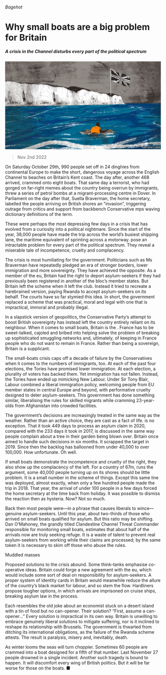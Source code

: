 ###### Bagehot

# Why small boats are a big problem for Britain 

##### A crisis in the Channel disturbs every part of the political spectrum 

![image](images/20221105_BRD000.jpg) 

> Nov 2nd 2022 

On Saturday October 29th, 990 people set off in 24 dinghies from continental Europe to make the short, dangerous voyage across the English Channel to beaches on Britain’s Kent coast. The day after, another 468 arrived, crammed onto eight boats. That same day a terrorist, who had gorged on far-right memes about the country being overrun by immigrants, threw a series of petrol bombs at a migrant-processing centre in Dover. In Parliament on the day after that, Suella Braverman, the home secretary, labelled the people arriving on British shores an “invasion”, triggering outrage from critics and support from backbench Conservative mps waving dictionary definitions of the term. 

These were perhaps the most depressing few days in a crisis that has evolved from a curiosity into a political nightmare. Since the start of the year, 38,000 people have made the trip across the world’s busiest shipping lane, the maritime equivalent of sprinting across a motorway.  pose an intractable problem for every part of the political spectrum. They reveal a miserable tale of incompetence, cruelty and complacency. 

The crisis is most humiliating for the government. Politicians such as Ms Braverman have repeatedly pledged an era of stronger borders, lower immigration and more sovereignty. They have achieved the opposite. As a member of the eu, Britain had the right to deport asylum-seekers if they had previously been registered in another of the bloc’s member states. But Britain left the scheme when it left the club. Instead it tried to recreate a harebrained version, paying Rwanda to accept asylum-seekers on its behalf. The courts have so far stymied this idea. In short, the government replaced a scheme that was practical, moral and legal with one that is impractical, immoral and probably illegal. 

In a slapstick version of geopolitics, the Conservative Party’s attempt to boost British sovereignty has instead left the country entirely reliant on its neighbour. When it comes to small boats, Britain is the . France has to be sweet-talked, cajoled and bribed into helping solve the problem of breaking up sophisticated smuggling networks and, ultimately, of keeping in France people who do not want to remain in France. Rather than being a sovereign, Britain is a supplicant.

The small-boats crisis caps off a decade of failure by the Conservatives when it comes to the numbers of immigrants, too. At each of the past four elections, the Tories have promised lower immigration. At each election, a plurality of voters has backed them. Yet immigration has not fallen. Instead, the Tories have ended up mimicking New Labour. Under Sir Tony Blair, Labour combined a liberal immigration policy, welcoming people from EU member states in central Europe and beyond, with performative cruelty designed to deter asylum-seekers. This government has done something similar, liberalising the rules for skilled migrants while cramming 23-year-olds from Afghanistan into crowded facilities. 

The government’s decisions are increasingly treated in the same way as the weather. Rather than an active choice, they are cast as a fact of life.  is no exception. That it took 449 days to process an asylum claim in 2020, compared with the 233 days it took in 2017, is discussed in the same way people complain about a tree in their garden being blown over. Britain once aimed to handle such decisions in six months. It scrapped the target in 2019. Since then the backlog has ballooned from under 40,000 to over 100,000. How unfortunate. Oh well. 

If small boats demonstrate the incompetence and cruelty of the right, they also show up the complacency of the left. For a country of 67m, runs the argument, some 40,000 people turning up on its shores should be little problem. It is a small number in the scheme of things. Except this same line was deployed, almost exactly, when only a few hundred people made the trip in 2018. That year, the arrival of under 100 people in a few days forced the home secretary at the time back from holiday. It was possible to dismiss the reaction then as hysteria. Now? Not so much.

Back then most people were—in a phrase that causes liberals to wince—genuine asylum-seekers. Until this year, about two-thirds of those who arrived on small boats qualified for asylum. But this ratio may be shifting. Dan O’Mahoney, the grandly titled Clandestine Channel Threat Commander responsible for monitoring small boats, estimates that about half of the arrivals now are truly seeking refuge. It is a waste of talent to prevent real asylum-seekers from working while their claims are processed; by the same token it is necessary to skim off those who abuse the rules. 

Muddled masses 

Proposed solutions to the crisis abound. Some think-tanks emphasise co-operative ideas. Britain could forge a new agreement with the eu, which would include some sort of deal on responsibility for asylum-seekers. A proper system of identity cards in Britain would meanwhile reduce the allure of the country’s black market for labour, and so stem the flow. Hardliners propose tougher options, in which arrivals are imprisoned on cruise ships, breaking asylum law in the process. 

Each resembles the old joke about an economist stuck on a desert island with a tin of food but no can-opener. Their solution? “First, assume a can-opener…” Every solution is impractical in its own way. Britain is unwilling to embrace genuinely liberal solutions to mitigate suffering, nor is it inclined to reshape its relationship with Brussels. The government is thwarted from ditching its international obligations, as the failure of the Rwanda scheme attests. The result is paralysis, misery and, inevitably, death. 

As winter looms the seas will turn choppier. Sometimes 60 people are crammed into a boat designed for a fifth of that number. Last November 27 people drowned in a single incident. Another such tragedy is bound to happen. It will discomfort every wing of British politics. But it will be far worse for those on the boats. ■






